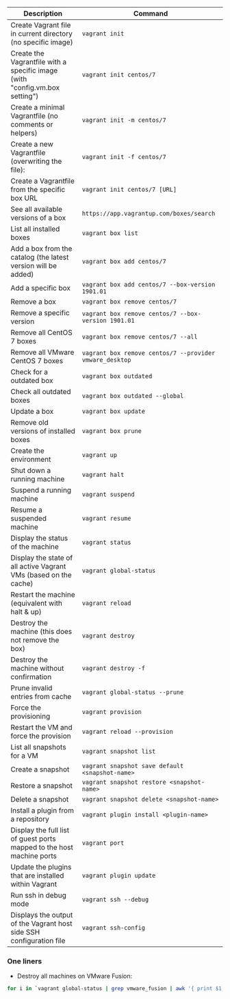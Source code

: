 | Description 	                                                              | Command              	                               |
|-----------------------------------------------------------------------------|--------------------------------------------------------|
| Create Vagrant file in current directory (no specific image)     	      | `vagrant init`                		               |
| Create the Vagrantfile with a specific image (with "config.vm.box setting") | `vagrant init centos/7`			               |
| Create a minimal Vagrantfile (no comments or helpers)             	      | `vagrant init -m centos/7`    		               |
| Create a new Vagrantfile (overwriting the file):                            | `vagrant init -f centos/7`    		               |
| Create a Vagrantfile from the specific box URL                              | `vagrant init centos/7 [URL]` 		               |
| See all available versions of a box                               	      | `https://app.vagrantup.com/boxes/search`               |
| List all installed boxes					    	      | `vagrant box list`                                     |
| Add a box from the catalog (the latest version will be added)     	      | `vagrant box add centos/7`                             |
| Add a specific box                                                	      | `vagrant box add centos/7 --box-version 1901.01`       |
| Remove a box                                                                | `vagrant box remove centos/7`                          |
| Remove a specific version                                                   | `vagrant box remove centos/7 --box-version 1901.01`    |
| Remove all CentOS 7 boxes                                                   | `vagrant box remove centos/7 --all`                    |
| Remove all VMware CentOS 7 boxes                                            | `vagrant box remove centos/7 --provider vmware_desktop`|
| Check for a outdated box                                                    | `vagrant box outdated`                                 |
| Check all outdated boxes                                                    | `vagrant box outdated --global`                        |
| Update a box                                                                | `vagrant box update`                                   |
| Remove old versions of installed boxes                                      | `vagrant box prune`                                    |
| Create the environment 				                      | `vagrant up`                    		       | 
| Shut down a running machine                                                 | `vagrant halt`                                         | 
| Suspend a running machine					              | `vagrant suspend`		                       | 
| Resume a suspended machine					              | `vagrant resume`                                       |
| Display the status of the machine                                           | `vagrant status`                                       |
| Display the state of all active Vagrant VMs (based on the cache)            | `vagrant global-status`                                |
| Restart the machine (equivalent with halt & up)                             | `vagrant reload`                                       |
| Destroy the machine (this does not remove the box)                          | `vagrant destroy`                                      |
| Destroy the machine without confirmation                                    | `vagrant destroy -f`                                   |
| Prune invalid entries from cache				              | `vagrant global-status --prune`                        | 
| Force the provisioning					              | `vagrant provision`	                               | 
| Restart the VM and force the provision			              | `vagrant reload --provision`                           |
| List all snapshots for a VM 						      | `vagrant snapshot list`                                |
| Create a snapshot           						      | `vagrant snapshot save default <snapshot-name>`        |
| Restore a snapshot          						      | `vagrant snapshot restore <snapshot-name>`             |
| Delete a snapshot           						      | `vagrant snapshot delete <snapshot-name>`              |
| Install a plugin from a repository					      | `vagrant plugin install <plugin-name>`		       | 
| Display the full list of guest ports mapped to the host machine ports       | `vagrant port`					       |
| Update the plugins that are installed within Vagrant			      | `vagrant plugin update`                                | 
| Run ssh in debug mode							      | `vagrant ssh --debug`                                  | 
| Displays the output of the Vagrant host side SSH configuration file         | `vagrant ssh-config`                                   | 

### One liners

* Destroy all machines on VMware Fusion:

```bash
for i in `vagrant global-status | grep vmware_fusion | awk '{ print $1 }'` ; do vagrant destroy $i ; done`
```
